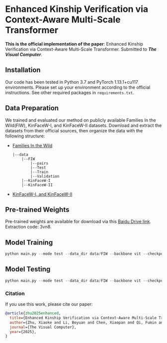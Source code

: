# Enhanced Kinship Verification via Context-Aware Multi-Scale Transformer

**This is the official implementation of the paper**: Enhanced Kinship Verification via Context-Aware Multi-Scale Transformer. Submitted to ***The Visual Computer***.

## Installation

Our code has been tested in Python 3.7 and PyTorch 1.13.1+cu117 environments. Please set up your environment according to the official instructions. See other required packages in `requirements.txt`.



## Data Preparation

We trained and evaluated our method on publicly available Families In the Wild(FIW), KinFaceW-I, and KinFaceW-II datasets. Download and extract the datasets from their official sources, then organize the data with the following structure:

- [Families In the Wild](https://github.com/visionjo/fiw)

      |--data                         
          |--FIW           
              |--pairs
              |--Test
              |--Train
              |--Validation    
          |--KinFaceW-I
          |--KinFaceW-II
  
- [KinFaceW-I, and KinFaceW-II](https://www.kinfacew.com/datasets.html)

  

## Pre-trained Weights

Pre-trained weights are available for download via this [Baidu Drive link](https://pan.baidu.com/s/1wUsqQJgslMlOEzL83XBsaA). Extraction code: 3vn8.



## Model Training

```python
python main.py --mode test --data_dir data/FIW --backbone vit --checkpoint checkpoints/model_best.pth --output_csv results/predictions.csv
```



## Model Testing

```python
python main.py --mode test --data_dir data/FIW --backbone vit --checkpoint checkpoints/model_best.pth --output_csv results/predictions.csv
```

### Citation

If you use this work, please cite our paper:

```bibtex
@article{zhu2025enhanced,  
  title={Enhanced Kinship Verification via Context-Aware Multi-Scale Transformer},  
  author={Zhu, Xiaoke and Li, Boyuan and Chen, Xiaopan and Qi, Fumin and Yuan, Caihong and Jing, Xiao-Yuan},  
  journal={The Visual Computer},  
  year={2025},    
}  
```